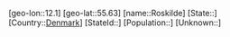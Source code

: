 ﻿---
location: [55.63,12.1]
type: City
tags:
- geo/City


SpocWebEntityId: 33776
isDeleted: false
confidential: public

---
[geo-lon::12.1]
[geo-lat::55.63]
[name::Roskilde]
[State::]
[Country::[Denmark](geo/Continent/Europe/Denmark.md)]
[StateId::]
[Population::]
[Unknown::]

